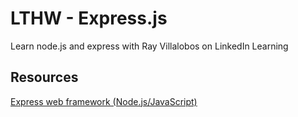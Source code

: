 # LTHW - Express.js
Learn node.js and express with Ray Villalobos on LinkedIn Learning


## Resources
[Express web framework (Node.js/JavaScript)](https://developer.mozilla.org/en-US/docs/Learn/Server-side/Express_Nodejs)
